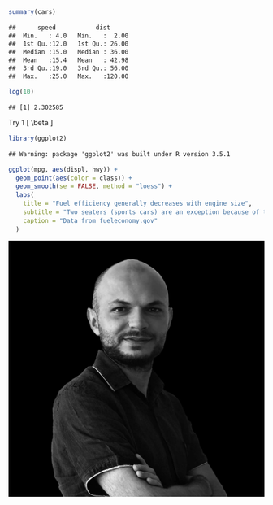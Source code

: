 ``` r
summary(cars)
```

    ##      speed           dist       
    ##  Min.   : 4.0   Min.   :  2.00  
    ##  1st Qu.:12.0   1st Qu.: 26.00  
    ##  Median :15.0   Median : 36.00  
    ##  Mean   :15.4   Mean   : 42.98  
    ##  3rd Qu.:19.0   3rd Qu.: 56.00  
    ##  Max.   :25.0   Max.   :120.00

``` r
log(10)
```

    ## [1] 2.302585

Try 1 \[ \beta \]

``` r
library(ggplot2)
```

    ## Warning: package 'ggplot2' was built under R version 3.5.1

``` r
ggplot(mpg, aes(displ, hwy)) +
  geom_point(aes(color = class)) +
  geom_smooth(se = FALSE, method = "loess") +
  labs(
    title = "Fuel efficiency generally decreases with engine size",
    subtitle = "Two seaters (sports cars) are an exception because of their light weight",
    caption = "Data from fueleconomy.gov"
  )
```

!['AA'](images/@stock/Habet-Madoyan.jpg)<!-- -->
